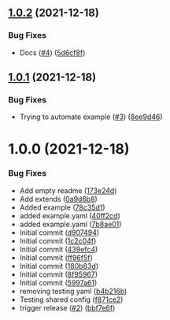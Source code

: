 ## [1.0.2](https://github.com/swarm-io/action-release-action/compare/v1.0.1...v1.0.2) (2021-12-18)


### Bug Fixes

* Docs ([#4](https://github.com/swarm-io/action-release-action/issues/4)) ([5d6cf8f](https://github.com/swarm-io/action-release-action/commit/5d6cf8f8808d70564cc4a383bffbddbdf643f988))

## [1.0.1](https://github.com/swarm-io/action-release-action/compare/v1.0.0...v1.0.1) (2021-12-18)


### Bug Fixes

* Trying to automate example ([#3](https://github.com/swarm-io/action-release-action/issues/3)) ([8ee9d46](https://github.com/swarm-io/action-release-action/commit/8ee9d46f7f933ba7c34bf71730689e18532c23b6))

# 1.0.0 (2021-12-18)


### Bug Fixes

* Add empty readme ([173e24d](https://github.com/swarm-io/action-release-action/commit/173e24d749e25816b40c5e0f27fe95bcb5a5377a))
* Add extends ([0a9d6b8](https://github.com/swarm-io/action-release-action/commit/0a9d6b8311ed3edc78ba21a14264b404aa7f348a))
* Added example ([78c35d1](https://github.com/swarm-io/action-release-action/commit/78c35d1eed4c18eeb3924f7350a5a7e0f30647b2))
* added example.yaml ([40ff2cd](https://github.com/swarm-io/action-release-action/commit/40ff2cd1192c31cb7e1a15db659a69d24db61781))
* added example.yaml ([7b8ae01](https://github.com/swarm-io/action-release-action/commit/7b8ae01601940f92e48828d60611abc8e36dfcaa))
* Initial commit ([d907494](https://github.com/swarm-io/action-release-action/commit/d907494652307e5c7712bd18b4f30c76d25c2962))
* Initial commit ([1c2c04f](https://github.com/swarm-io/action-release-action/commit/1c2c04ff84cee6c2f6c898ee10eab654315bb6a0))
* Initial commit ([439efc4](https://github.com/swarm-io/action-release-action/commit/439efc4d45892de90902d7ff83f4982b53000877))
* Initial commit ([ff96f5f](https://github.com/swarm-io/action-release-action/commit/ff96f5f1161d71638bc368979cbeb98ffaf3e633))
* Initial commit ([180b83d](https://github.com/swarm-io/action-release-action/commit/180b83d6aad26b1883612686501d9844ee272ef9))
* Initial commit ([8f95967](https://github.com/swarm-io/action-release-action/commit/8f95967e44b3e09d6a8b44c9f5f666a4251a8dfa))
* Initial commit ([5997a61](https://github.com/swarm-io/action-release-action/commit/5997a61ab11f7c04133fe146c8d3dc602b81b2b9))
* removing testing yaml ([b4b216b](https://github.com/swarm-io/action-release-action/commit/b4b216b82f9aa119b5aa269b6d1fa9d4c7dbe3b0))
* Testing shared config ([f871ce2](https://github.com/swarm-io/action-release-action/commit/f871ce2f42a3c6897d590cf2b71f3326eb1f01a3))
* trigger release ([#2](https://github.com/swarm-io/action-release-action/issues/2)) ([bbf7e6f](https://github.com/swarm-io/action-release-action/commit/bbf7e6fd5ac1eacfa3d0528f8bccf0b08298ae01))
